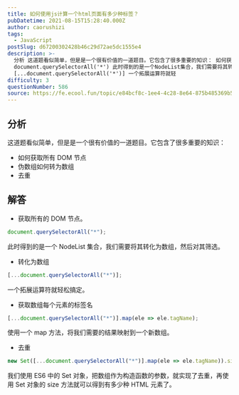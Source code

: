 ```yaml
---
title: 如何使用js计算一个html页面有多少种标签？
pubDatetime: 2021-08-15T15:28:40.000Z
author: caorushizi
tags:
  - JavaScript
postSlug: d67200302428b46c29d72ae5dc1555e4
description: >-
  分析 这道题看似简单，但是是一个很有价值的一道题目。它包含了很多重要的知识： 如何获取所有DOM节点 伪数组如何转为数组 去重 解答 获取所有的DOM节点。
  document.querySelectorAll('*') 此时得到的是一个NodeList集合，我们需要将其转化为数组，然后对其筛选。 转化为数组
  [...document.querySelectorAll('*')] 一个拓展运算符就轻
difficulty: 3
questionNumber: 586
source: https://fe.ecool.fun/topic/e84bcf8c-1ee4-4c28-8e64-875b485369b5
---
```


## 分析

这道题看似简单，但是是一个很有价值的一道题目。它包含了很多重要的知识：

- 如何获取所有 DOM 节点
- 伪数组如何转为数组
- 去重

## 解答

- 获取所有的 DOM 节点。

```javascript
document.querySelectorAll("*");
```

此时得到的是一个 NodeList 集合，我们需要将其转化为数组，然后对其筛选。

- 转化为数组

```javascript
[...document.querySelectorAll("*")];
```

一个拓展运算符就轻松搞定。

- 获取数组每个元素的标签名

```javascript
[...document.querySelectorAll("*")].map(ele => ele.tagName);
```

使用一个 map 方法，将我们需要的结果映射到一个新数组。

- 去重

```javascript
new Set([...document.querySelectorAll("*")].map(ele => ele.tagName)).size;
```

我们使用 ES6 中的 Set 对象，把数组作为构造函数的参数，就实现了去重，再使用 Set 对象的 size 方法就可以得到有多少种 HTML 元素了。
